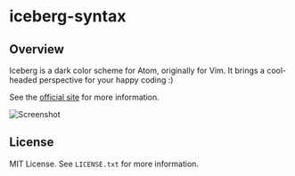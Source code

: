 iceberg-syntax
==============


Overview
--------
Iceberg is a dark color scheme for Atom, originally for Vim.
It brings a cool-headed perspective for your happy coding :)

See the [official site](http://cocopon.me/app/vim-iceberg/) for more
information.

![Screenshot](http://cocopon.me/app/vim-iceberg/github/screenshot_atom.png)


License
-------
MIT License. See `LICENSE.txt` for more information.
